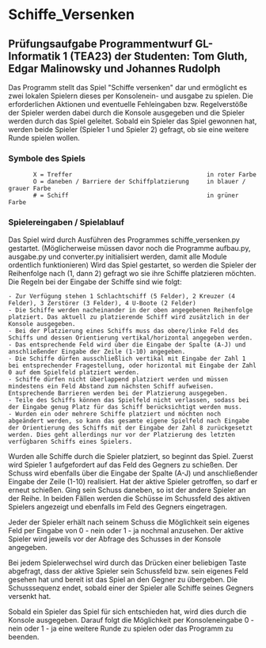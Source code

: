 # Schiffe_Versenken #
## Prüfungsaufgabe Programmentwurf GL-Informatik 1 (TEA23) der Studenten: Tom Gluth, Edgar Malinowsky und Johannes Rudolph ##

Das Programm stellt das Spiel "Schiffe versenken" dar und ermöglicht es zwei lokalen Spielern dieses per Konsolenein- und ausgabe zu spielen.
Die erforderlichen Aktionen und eventuelle Fehleingaben bzw. Regelverstöße der Spieler werden dabei durch die Konsole ausgegeben und die Spieler werden durch das Spiel geleitet.
Sobald ein Spieler das Spiel gewonnen hat, werden beide Spieler (Spieler 1 und Spieler 2) gefragt, ob sie eine weitere Runde spielen wollen.

### Symbole des Spiels ###

           X = Treffer                                      in roter Farbe
           O = daneben / Barriere der Schiffplatzierung     in blauer / grauer Farbe
           # = Schiff                                       in grüner Farbe

### Spielereingaben / Spielablauf ###

Das Spiel wird durch Ausführen des Programmes schiffe_versenken.py gestartet. (Möglicherweise müssen davor noch die Programme aufbau.py, ausgabe.py und converter.py initialisiert werden, damit alle Module ordentlich funktionieren)
Wird das Spiel gestartet, so werden die Spieler der Reihenfolge nach (1, dann 2) gefragt wo sie ihre Schiffe platzieren möchten.
Die Regeln bei der Eingabe der Schiffe sind wie folgt:
        
    - Zur Verfügung stehen 1 Schlachtschiff (5 Felder), 2 Kreuzer (4 Felder), 3 Zerstörer (3 Felder), 4 U-Boote (2 Felder)
    - Die Schiffe werden nacheinander in der oben angegebenen Reihenfolge platziert. Das aktuell zu platzierende Schiff wird zusätzlich in der Konsole ausgegeben.
    - Bei der Platzierung eines Schiffs muss das obere/linke Feld des Schiffs und dessen Orientierung vertikal/horizontal angegeben werden.
    - Das entsprechende Feld wird über die Eingabe der Spalte (A-J) und anschließender Eingabe der Zeile (1-10) angegeben.
    - Die Schiffe dürfen ausschließlich vertikal mit Eingabe der Zahl 1 bei entsprechender Fragestellung, oder horizontal mit Eingabe der Zahl 0 auf dem Spielfeld platziert werden.
    - Schiffe dürfen nicht überlappend platziert werden und müssen mindestens ein Feld Abstand zum nächsten Schiff aufweisen. Entsprechende Barrieren werden bei der Platzierung ausgegeben.
    - Teile des Schiffs können das Spielfeld nicht verlassen, sodass bei der Eingabe genug Platz für das Schiff berücksichtigt werden muss.
    - Wurden ein oder mehrere Schiffe platziert und möchten noch abgeändert werden, so kann das gesamte eigene Spielfeld nach Eingabe der Orientierung des Schiffs mit der Eingabe der Zahl 8 zurückgesetzt
    werden. Dies geht allerdings nur vor der Platzierung des letzten verfügbaren Schiffs eines Spielers.
    
Wurden alle Schiffe durch die Spieler platziert, so beginnt das Spiel.
Zuerst wird Spieler 1 aufgefordert auf das Feld des Gegners zu schießen. Der Schuss wird ebenfalls über die Eingabe der Spalte (A-J) und anschließender Eingabe der Zeile (1-10) realisiert.
Hat der aktive Spieler getroffen, so darf er erneut schießen. Ging sein Schuss daneben, so ist der andere Spieler an der Reihe.
In beiden Fällen werden die Schüsse im Schussfeld des aktiven Spielers angezeigt und ebenfalls im Feld des Gegners eingetragen.

Jeder der Spieler erhält nach seinem Schuss die Möglichkeit sein eigenes Feld per Eingabe von 0 - nein oder 1 - ja nochmal anzusehen.
Der aktive Spieler wird jeweils vor der Abfrage des Schusses in der Konsole angegeben.

Bei jedem Spielerwechsel wird durch das Drücken einer beliebigen Taste abgefragt, dass der aktive Spieler sein Schussfeld bzw. sein eigenes Feld gesehen hat und bereit ist das Spiel an den Gegner zu übergeben.
Die Schusssequenz endet, sobald einer der Spieler alle Schiffe seines Gegners versenkt hat.

Sobald ein Spieler das Spiel für sich entschieden hat, wird dies durch die Konsole ausgegeben.
Darauf folgt die Möglichkeit per Konsoleneingabe 0 - nein oder 1 - ja eine weitere Runde zu spielen oder das Programm zu beenden. 





